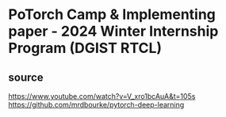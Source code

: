 # PoTorch Camp & Implementing paper - 2024 Winter Internship Program (DGIST RTCL)

## source
https://www.youtube.com/watch?v=V_xro1bcAuA&t=105s
<br/>
https://github.com/mrdbourke/pytorch-deep-learning
